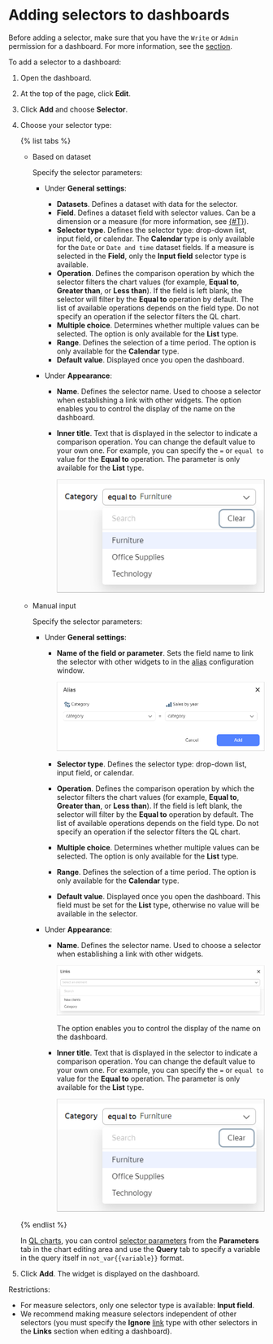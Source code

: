 # Adding selectors to dashboards



Before adding a selector, make sure that you have the `Write` or `Admin` permission for a dashboard. For more information, see the [section](../../security/index.md#permissions).



To add a selector to a dashboard:

1. Open the dashboard.
1. At the top of the page, click **Edit**.
1. Click **Add** and choose **Selector**.
1. Choose your selector type:

   {% list tabs %}

   - Based on dataset

      Specify the selector parameters:

      * Under **General settings**:

         * **Datasets**. Defines a dataset with data for the selector.
         * **Field**. Defines a dataset field with selector values. Can be a dimension or a measure (for more information, see [{#T}](../../concepts/dataset/data-model.md#field)).
         * **Selector type**. Defines the selector type: drop-down list, input field, or calendar. The **Calendar** type is only available for the `Date` or `Date and time` dataset fields. If a measure is selected in the **Field**, only the **Input field** selector type is available.
         * **Operation**. Defines the comparison operation by which the selector filters the chart values (for example, **Equal to**, **Greater than**, or **Less than**). If the field is left blank, the selector will filter by the **Equal to** operation by default. The list of available operations depends on the field type. Do not specify an operation if the selector filters the QL chart.
         * **Multiple choice**. Determines whether multiple values can be selected. The option is only available for the **List** type.
         * **Range**. Defines the selection of a time period. The option is only available for the **Calendar** type.
         * **Default value**. Displayed once you open the dashboard.

      * Under **Appearance**:

         * **Name**. Defines the selector name. Used to choose a selector when establishing a link with other widgets. The option enables you to control the display of the name on the dashboard.
         * **Inner title**. Text that is displayed in the selector to indicate a comparison operation. You can change the default value to your own one. For example, you can specify the `=` or `equal to` value for the **Equal to** operation. The parameter is only available for the **List** type.

            ![image](../../../_assets/datalens/selector-settings/selector-operation-title.png)

   - Manual input

      Specify the selector parameters:

      * Under **General settings**:

         * **Name of the field or parameter**. Sets the field name to link the selector with other widgets to in the [alias](create-alias.md) configuration window.

            ![image](../../../_assets/datalens/selector-settings/field-name.png)

         * **Selector type**. Defines the selector type: drop-down list, input field, or calendar.
         * **Operation**. Defines the comparison operation by which the selector filters the chart values (for example, **Equal to**, **Greater than**, or **Less than**). If the field is left blank, the selector will filter by the **Equal to** operation by default. The list of available operations depends on the field type. Do not specify an operation if the selector filters the QL chart.
         * **Multiple choice**. Determines whether multiple values can be selected. The option is only available for the **List** type.
         * **Range**. Defines the selection of a time period. The option is only available for the **Calendar** type.
         * **Default value**. Displayed once you open the dashboard. This field must be set for the **List** type, otherwise no value will be available in the selector.

      * Under **Appearance**:

         * **Name**. Defines the selector name. Used to choose a selector when establishing a link with other widgets.

            ![image](../../../_assets/datalens/selector-settings/caption.png)

            The option enables you to control the display of the name on the dashboard.

         * **Inner title**. Text that is displayed in the selector to indicate a comparison operation. You can change the default value to your own one. For example, you can specify the `=` or `equal to` value for the **Equal to** operation. The parameter is only available for the **List** type.

            ![image](../../../_assets/datalens/selector-settings/selector-operation-title.png)



   {% endlist %}

   In [QL charts](../../concepts/chart/index.md#sql-charts), you can control [selector parameters](../chart/create-sql-chart.md#selector-parameters) from the **Parameters** tab in the chart editing area and use the **Query** tab to specify a variable in the query itself in `not_var{{variable}}` format.

1. Click **Add**. The widget is displayed on the dashboard.

Restrictions:

* For measure selectors, only one selector type is available: **Input field**.
* We recommend making measure selectors independent of other selectors (you must specify the **Ignore** [link](../../concepts/dashboard.md#link) type with other selectors in the **Links** section when editing a dashboard).
